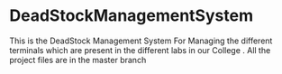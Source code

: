 # DeadStockManagementSystem
This is the DeadStock Management System For Managing the different terminals which are present in the different labs in our College . 
All the project files are in the master branch 
